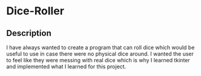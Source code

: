 # Dice-Roller

## Description 

I have always wanted to create a program that can roll dice which would be useful to use in case there were no physical dice around. I wanted the user to feel like 
they were messing with real dice which is why I learned tkinter and implemented what I learned for this project. 



